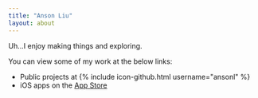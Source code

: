 ```yaml
---
title: "Anson Liu"
layout: about
---
```


Uh...I enjoy making things and exploring.

You can view some of my work at the below links:

- Public projects at {% include icon-github.html username="ansonl" %}
- iOS apps on the [App Store](https://itunes.apple.com/us/developer/anson-liu/id1024660369)
